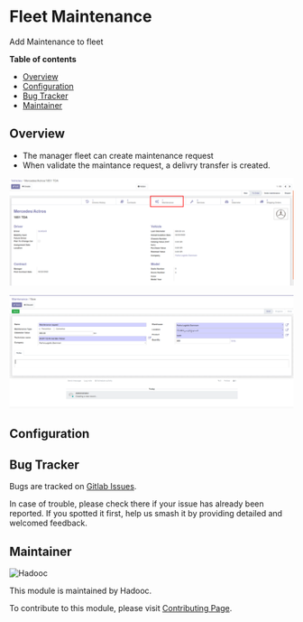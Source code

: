 # Fleet Maintenance

Add Maintenance to fleet

**Table of contents**

- [Overview](#overview)
- [Configuration](#configuration)
- [Bug Tracker](#bug-tracker)
- [Maintainer](#maintainer)

## Overview

- The manager fleet can create maintenance request
- When validate the maintance request, a delivry transfer is created.

![Fleet Maintenance](static/src/img/fleet_maintenance.png)

![Maintenance](static/src/img/maintenance.png)

## Configuration

## Bug Tracker

Bugs are tracked on [Gitlab Issues](https://github.com/odoo-sa/custom/farha_logistic).

In case of trouble, please check there if your issue has already been reported. If you spotted it first, help us smash
it by providing detailed and welcomed feedback.

## Maintainer

![Hadooc](https://hadooc.com/logo)

This module is maintained by Hadooc.

To contribute to this module, please visit [Contributing Page](https://gitlab.com/hadooc/extra/wikis/Contributing).
